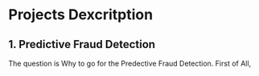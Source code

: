# Projects Dexcritption

## 1. Predictive Fraud Detection
The question is Why to go for the Predective Fraud Detection. First of All, 